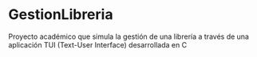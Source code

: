 # GestionLibreria
Proyecto académico que simula la gestión de una librería a través de una aplicación TUI (Text-User Interface)  desarrollada en C
